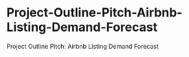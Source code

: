 # Project-Outline-Pitch-Airbnb-Listing-Demand-Forecast
Project Outline Pitch: Airbnb Listing Demand Forecast
